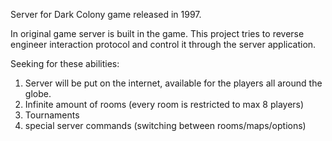 Server for Dark Colony game released in 1997.

In original game server is built in the game.
This project tries to reverse engineer interaction protocol and control it through the server application.

Seeking for these abilities:
1) Server will be put on the internet, available for the players all around the globe.
2) Infinite amount of rooms (every room is restricted to max 8 players)
3) Tournaments
4) special server commands (switching between rooms/maps/options)

